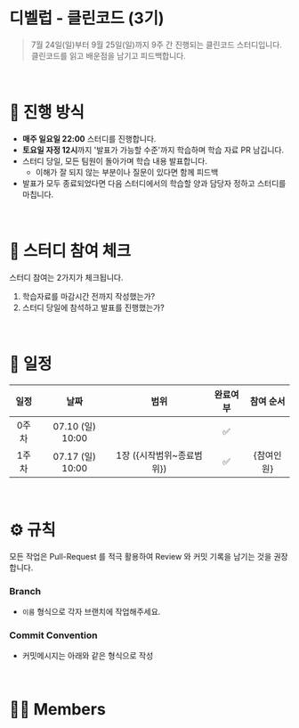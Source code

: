 # 디벨럽 - 클린코드 (3기)

> 7월 24일(일)부터 9월 25일(일)까지 9주 간 진행되는 클린코드 스터디입니다. <br>
> 클린코드를 읽고 배운점을 남기고 피드백합니다.
>
<br>

# 📒 진행 방식
- **매주 일요일 22:00** 스터디를 진행합니다.
- **토요일 자정 12시**까지 '발표가 가능할 수준'까지 학습하며 학습 자료 PR 남깁니다.
- 스터디 당일, 모든 팀원이 돌아가며 학습 내용 발표합니다.
    - 이해가 잘 되지 않는 부분이나 질문이 있다면 함께 피드백
- 발표가 모두 종료되었다면 다음 스터디에서의 학습할 양과 담당자 정하고 스터디를 마칩니다.

<br>

# 🚩 스터디 참여 체크
스터디 참여는 2가지가 체크됩니다.

1. 학습자료를 마감시간 전까지 작성했는가?
2. 스터디 당일에 참석하고 발표를 진행했는가?


<br>

# 📅 일정

|일정|날짜|범위|완료여부|참여 순서
|:--:|:--:|:--:|:--:|:--:|
|0주차|07.10 (일) 10:00||✅|
|1주차|07.17 (일) 10:00|1장 ({시작범위~종료범위})|✅|{참여인원}



<br>

# ⚙ 규칙
모든 작업은 Pull-Request 를 적극 활용하여 Review 와 커밋 기록을 남기는 것을 권장합니다.

### Branch
- `이름` 형식으로 각자 브랜치에 작업해주세요.

### Commit Convention
- 커밋메시지는 아래와 같은 형식으로 작성


<br>

# 🙋‍♀ Members